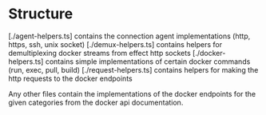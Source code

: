 # Structure

[./agent-helpers.ts] contains the connection agent implementations (http, https, ssh, unix socket)
[./demux-helpers.ts] contains helpers for demultiplexing docker streams from effect http sockets
[./docker-helpers.ts] contains simple implementations of certain docker commands (run, exec, pull, build)
[./request-helpers.ts] contains helpers for making the http requests to the docker endpoints

Any other files contain the implementations of the docker endpoints for the given categories from the docker api documentation.
